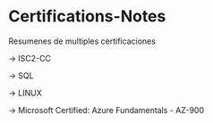 # Certifications-Notes
Resumenes de multiples certificaciones

-> ISC2-CC

-> SQL

-> LINUX

-> Microsoft Certified: Azure Fundamentals  -  AZ-900  
   

